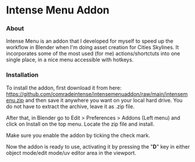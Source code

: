 # Intense Menu Addon

### About

Intense Menu is an addon that I developed for myself to speed up the workflow in Blender when I'm doing asset creation for Cities Skylines. It incorporates some of the most used (for me) actions/shortctuts into one single place, in a nice menu accessible with hotkeys.

### Installation

To install the addon, first download it from here: https://github.com/comradeintense/intensemenuaddon/raw/main/intensemenu.zip and then save it anywhere you want on your local hard drive. You do not have to extract the archive, leave it as .zip file.

After that, in Blender go to Edit > Preferences > Addons (Left menu) and click on Install on the top menu. Locate the zip file and install.

Make sure you enable the addon by ticking the check mark.

Now the addon is ready to use, activating it by pressing the "**D**" key in either object mode/edit mode/uv editor area in the viewport.

